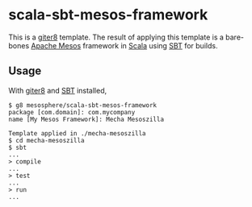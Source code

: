 # scala-sbt-mesos-framework

This is a [giter8](http://github.com/n8han/giter8) template.  The result of applying this template is a bare-bones [Apache Mesos](http://mesos.apache.org) framework in [Scala](http://scala-lang.org) using [SBT](http://scala-sbt.org) for builds.

## Usage

With [giter8](http://github.com/n8han/giter8) and [SBT](http://scala-sbt.org) installed,

```
$ g8 mesosphere/scala-sbt-mesos-framework
package [com.domain]: com.mycompany
name [My Mesos Framework]: Mecha Mesoszilla

Template applied in ./mecha-mesoszilla
$ cd mecha-mesoszilla
$ sbt
...
> compile
...
> test
...
> run
...
```
